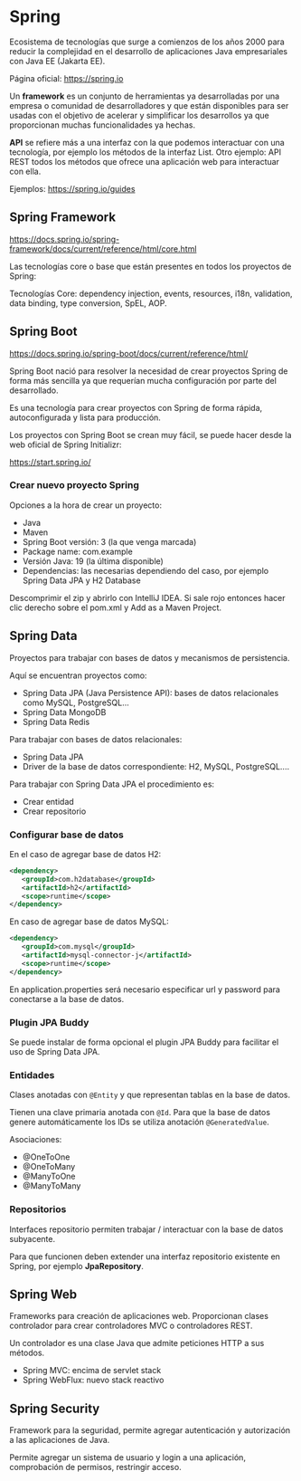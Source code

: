 
# Spring

Ecosistema de tecnologías que surge a comienzos de los años 2000 para reducir la complejidad en el desarrollo de aplicaciones Java empresariales con Java EE (Jakarta EE).

Página oficial: https://spring.io

Un **framework** es un conjunto de herramientas ya desarrolladas por una empresa o comunidad de desarrolladores y que están disponibles para ser usadas con el objetivo de acelerar y simplificar los desarrollos ya que proporcionan muchas funcionalidades ya hechas.

**API** se refiere más a una interfaz con la que podemos interactuar con una tecnología, por ejemplo los métodos de la interfaz List. Otro ejemplo: API REST todos los métodos que ofrece una aplicación web para interactuar con ella.

Ejemplos:
https://spring.io/guides


## Spring Framework

https://docs.spring.io/spring-framework/docs/current/reference/html/core.html

Las tecnologías core o base que están presentes en todos los proyectos de Spring:

Tecnologías Core: dependency injection, events, resources, i18n, validation, data binding, type conversion, SpEL, AOP. 


## Spring Boot

https://docs.spring.io/spring-boot/docs/current/reference/html/

Spring Boot nació para resolver la necesidad de crear proyectos Spring de forma más sencilla ya que requerían mucha configuración por parte del desarrollado.

Es una tecnología para crear proyectos con Spring de forma rápida, autoconfigurada y lista para producción.

Los proyectos con Spring Boot se crean muy fácil, se puede hacer desde la web oficial de Spring Initializr:

https://start.spring.io/

### Crear nuevo proyecto Spring

Opciones a la hora de crear un proyecto:

* Java
* Maven
* Spring Boot versión: 3 (la que venga marcada)
* Package name: com.example
* Versión Java: 19 (la última disponible)
* Dependencias: las necesarias dependiendo del caso, por ejemplo Spring Data JPA y H2 Database

Descomprimir el zip y abrirlo con IntelliJ IDEA. Si sale rojo entonces hacer clic derecho sobre el pom.xml y Add as a Maven Project.

## Spring Data

Proyectos para trabajar con bases de datos y mecanismos de persistencia.

Aquí se encuentran proyectos como:

* Spring Data JPA (Java Persistence API): bases de datos relacionales como MySQL, PostgreSQL...
* Spring Data MongoDB
* Spring Data Redis

Para trabajar con bases de datos relacionales: 

* Spring Data JPA
* Driver de la base de datos correspondiente: H2, MySQL, PostgreSQL....

Para trabajar con Spring Data JPA el procedimiento es:

* Crear entidad
* Crear repositorio

### Configurar base de datos

En el caso de agregar base de datos H2:

```xml
<dependency>  
   <groupId>com.h2database</groupId>   
   <artifactId>h2</artifactId>   
   <scope>runtime</scope>
</dependency>
```

En caso de agregar base de datos MySQL:

```xml
<dependency>  
   <groupId>com.mysql</groupId>  
   <artifactId>mysql-connector-j</artifactId>  
   <scope>runtime</scope>  
</dependency>
```

En application.properties será necesario especificar url y password para conectarse a la base de datos.


### Plugin JPA Buddy

Se puede instalar de forma opcional el plugin JPA Buddy para facilitar el uso de Spring Data JPA.


### Entidades

Clases anotadas con ``@Entity`` y que representan tablas en la base de datos.

Tienen una clave primaria anotada con ``@Id``. Para que la base de datos genere automáticamente los IDs se utiliza anotación ``@GeneratedValue``.

Asociaciones:

* @OneToOne
* @OneToMany
* @ManyToOne
* @ManyToMany

### Repositorios

Interfaces repositorio permiten trabajar / interactuar con la base de datos subyacente.

Para que funcionen deben extender una interfaz repositorio existente en Spring, por ejemplo **JpaRepository**.



## Spring Web

Frameworks para creación de aplicaciones web. Proporcionan clases controlador para crear controladores MVC o controladores REST.

Un controlador es una clase Java que admite peticiones HTTP a sus métodos.

* Spring MVC: encima de servlet stack
* Spring WebFlux: nuevo stack reactivo


## Spring Security

Framework para la seguridad, permite agregar autenticación y autorización a las aplicaciones de Java.

Permite agregar un sistema de usuario y login a una aplicación, comprobación de permisos, restringir acceso.




